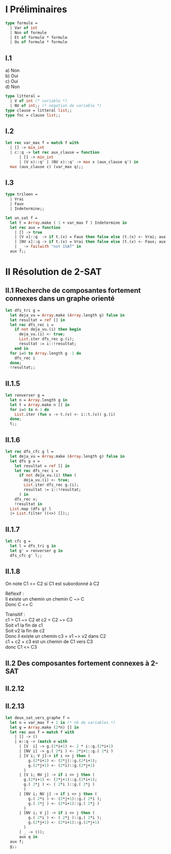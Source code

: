 # I Préliminaires
```ocaml
type formule =
  | Var of int
  | Non of formule
  | Et of formule * formule
  | Ou of formule * formule

```

## I.1

a) Non  
b) Oui  
c) Oui  
d) Non  


```ocaml
type litteral =
  | V of int (* variable *)
  | NV of int;; (* négation de variable *)
type clause = litteral list;;
type fnc = clause list;;

```

## I.2
```ocaml
let rec var_max f = match f with
  | [] -> min_int
  | c::q -> let rec aux_clause = function
      | [] -> min_int
      | (V x)::q' | (NV x)::q' -> max x (aux_clause q') in
  max (aux_clause c) (var_max q);;

```

## I.3
```ocaml
type trileen =
  | Vrai
  | Faux
  | Indetermine;;

let un_sat f =
  let t = Array.make ( 1 + var_max f ) Indetermine in
  let rec aux = function
    | [] -> true
    | [V x]::q  -> if t.(x) = Faux then false else (t.(x) <- Vrai; aux q)
    | [NV x]::q -> if t.(x) = Vrai then false else (t.(x) <- Faux; aux q)
    | _ -> failwith "not 1SAT" in
  aux f;;

```

# II Résolution de 2-SAT
## II.1 Recherche de composantes fortement connexes dans un graphe orienté
```ocaml
let dfs_tri g =
  let deja_vu = Array.make (Array.length g) false in
  let resultat = ref [] in
  let rec dfs_rec i =
    if not deja_vu.(i) then begin
      deja_vu.(i) <- true;
      List.iter dfs_rec g.(i);
      resultat := i::!resultat;
    end in
  for i=0 to Array.length g -1 do
    dfs_rec i
  done;
  !resultat;;

```

## II.1.5
```ocaml
let renverser g =
  let n = Array.length g in
  let t = Array.make n [] in
  for i=0 to n-1 do
    List.iter (fun v -> t.(v) <- i::t.(v)) g.(i)
  done;
  t;;

```

## II.1.6
```ocaml
let rec dfs_cfc g l =
  let deja_vu = Array.make (Array.length g) false in
  let dfs g v =
    let resultat = ref [] in
    let rec dfs_rec i =
      if not deja_vu.(i) then (
        deja_vu.(i) <- true;
        List.iter dfs_rec g.(i);
        resultat := i::!resultat;
      ) in
    dfs_rec v;
    !resultat in
  List.map (dfs g) l
  |> List.filter ((<>) []);;

```

## II.1.7
```ocaml
let cfc g =
  let l = dfs_tri g in
  let g' = renverser g in
  dfs_cfc g' l;;

```

## II.1.8

On note C1 <= C2 si C1 est subordonné à C2  

Réflexif :  
  Il existe un chemin un chemin C ~> C  
  Donc C <= C  

Transitif :  
  c1 = C1 ~> C2 et c2 = C2 ~> C3  
  Soit v1 la fin de c1  
  Soit v2 la fin de c2  
  Donc il existe un chemin c3 = v1 ~> v2 dans C2  
  c1 + c2 + c3 est un chemin de C1 vers C3  
  donc C1 <= C3  


## II.2 Des composantes fortement connexes à 2-SAT
## II.2.12

## II.2.13
```ocaml
let deux_sat_vers_graphe f =
  let n = var_max f + 1 in (* nb de variables *)
  let g = Array.make (2*n) [] in
  let rec aux f = match f with
    | [] -> ()
    | e::q -> (match e with
      | [V  i] -> g.(2*i+1) <- 2 * i::g.(2*i+1)
      | [NV i] -> g.( 2*i ) <- 2*i+1::g.( 2*i )
      | [V i; V j]-> if i <> j then (
          g.(2*i+1) <- (2*j)::g.(2*i+1);
          g.(2*j+1) <- (2*i)::g.(2*j+1)
        )
      | [V i; NV j] -> if i <> j then (
        g.(2*i+1) <- (2*j+1)::g.(2*i+1);
        g.( 2*j ) <- ( 2*i )::g.( 2*j )
        )
      | [NV i; NV j] -> if i <> j then (
          g.( 2*i ) <- (2*j+1)::g.( 2*i );
          g.( 2*j ) <- (2*i+1)::g.( 2*j )
        )
      | [NV i; V j] -> if i <> j then (
          g.( 2*i ) <- ( 2*j )::g.( 2*i );
          g.(2*j+1) <- (2*i+1)::g.(2*j+1)
        )
      | _ -> ());
      aux q in
  aux f;
  g;;

```
